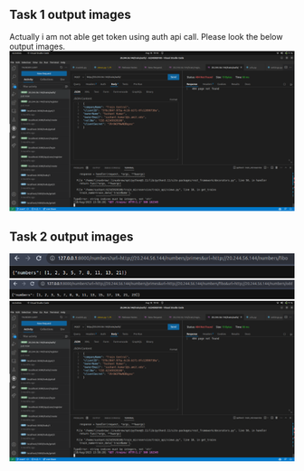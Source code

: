 ## Task 1 output images

Actually i am not able get token using auth api call. Please look the below output images.
![Alt text](<static/Screenshot from 2023-08-18 19-42-24.png>)

## Task 2 output images

![alt text](./static/Screenshot%20from%202023-08-18%2019-02-35.png)
![Alt text](<static/Screenshot from 2023-08-18 19-04-01.png>)
![Alt text](<static/Screenshot from 2023-08-18 19-42-24.png>)